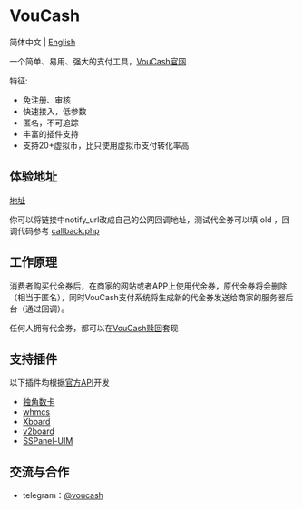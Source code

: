 VouCash
===========
简体中文 | [English](https://github.com/voucash/voucash/blob/master/README_en.md)

一个简单、易用、强大的支付工具，[VouCash官网](https://voucash.com/zh)

特征:
- 免注册、审核
- 快速接入，低参数
- 匿名，不可追踪
- 丰富的插件支持
- 支持20+虚拟币，比只使用虚拟币支付转化率高

体验地址
------
[地址](https://voucash.com/api/payment?amount=30&currency=CNY&order_id=15b8388d&notify_url=http://localhost/payment/notify/voucash&return_url=https://github.com/voucash/voucash)

你可以将链接中notify_url改成自己的公网回调地址，测试代金券可以填 old ，回调代码参考 [callback.php](https://github.com/voucash/voucash/blob/master/callback.php)

工作原理
------

消费者购买代金券后，在商家的网站或者APP上使用代金券，原代金券将会删除（相当于匿名），同时VouCash支付系统将生成新的代金券发送给商家的服务器后台（通过回调）。

任何人拥有代金券，都可以在[VouCash赎回](https://voucash.com/zh/redeem)套现

支持插件
------

以下插件均根据[官方API](https://voucash.com/cn/merchant)开发

- [独角数卡](https://github.com/voucash/dujiaoka)
- [whmcs](https://github.com/voucash/whmcs)
- [Xboard](https://github.com/voucash/v2board)
- [v2board](https://github.com/voucash/v2board)
- [SSPanel-UIM](https://github.com/voucash/sspanel-uim)

交流与合作
------

 - telegram：[@voucash](https://t.me/voucash)